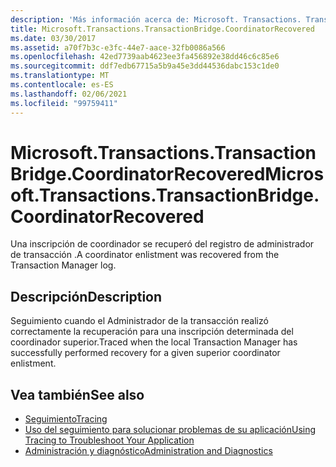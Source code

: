 ```yaml
---
description: 'Más información acerca de: Microsoft. Transactions. TransactionBridge. CoordinatorRecovered'
title: Microsoft.Transactions.TransactionBridge.CoordinatorRecovered
ms.date: 03/30/2017
ms.assetid: a70f7b3c-e3fc-44e7-aace-32fb0086a566
ms.openlocfilehash: 42ed7739aab4623ee3fa456892e38dd46c6c85e6
ms.sourcegitcommit: ddf7edb67715a5b9a45e3dd44536dabc153c1de0
ms.translationtype: MT
ms.contentlocale: es-ES
ms.lasthandoff: 02/06/2021
ms.locfileid: "99759411"
---
```

# <a name="microsofttransactionstransactionbridgecoordinatorrecovered"></a><span data-ttu-id="e2887-103">Microsoft.Transactions.TransactionBridge.CoordinatorRecovered</span><span class="sxs-lookup"><span data-stu-id="e2887-103">Microsoft.Transactions.TransactionBridge.CoordinatorRecovered</span></span>

<span data-ttu-id="e2887-104">Una inscripción de coordinador se recuperó del registro de administrador de transacción .</span><span class="sxs-lookup"><span data-stu-id="e2887-104">A coordinator enlistment was recovered from the Transaction Manager log.</span></span>  
  
## <a name="description"></a><span data-ttu-id="e2887-105">Descripción</span><span class="sxs-lookup"><span data-stu-id="e2887-105">Description</span></span>  

 <span data-ttu-id="e2887-106">Seguimiento cuando el Administrador de la transacción realizó correctamente la recuperación para una inscripción determinada del coordinador superior.</span><span class="sxs-lookup"><span data-stu-id="e2887-106">Traced when the local Transaction Manager has successfully performed recovery for a given superior coordinator enlistment.</span></span>  
  
## <a name="see-also"></a><span data-ttu-id="e2887-107">Vea también</span><span class="sxs-lookup"><span data-stu-id="e2887-107">See also</span></span>

- [<span data-ttu-id="e2887-108">Seguimiento</span><span class="sxs-lookup"><span data-stu-id="e2887-108">Tracing</span></span>](index.md)
- [<span data-ttu-id="e2887-109">Uso del seguimiento para solucionar problemas de su aplicación</span><span class="sxs-lookup"><span data-stu-id="e2887-109">Using Tracing to Troubleshoot Your Application</span></span>](using-tracing-to-troubleshoot-your-application.md)
- [<span data-ttu-id="e2887-110">Administración y diagnóstico</span><span class="sxs-lookup"><span data-stu-id="e2887-110">Administration and Diagnostics</span></span>](../index.md)
